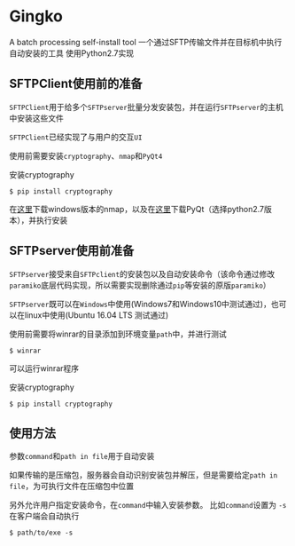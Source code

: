 # Gingko

A batch processing self-install tool 
一个通过SFTP传输文件并在目标机中执行自动安装的工具
使用Python2.7实现

## SFTPClient使用前的准备

```SFTPClient```用于给多个```SFTPserver```批量分发安装包，并在运行```SFTPserver```的主机中安装这些文件

```SFTPClient```已经实现了与用户的交互```UI```

使用前需要安装```cryptography```、```nmap```和```PyQt4```

安装cryptography

    $ pip install cryptography
	
在[这里](https://nmap.org/download.html)下载windows版本的nmap，以及在[这里](https://riverbankcomputing.com/software/pyqt/download)下载PyQt（选择python2.7版本），并执行安装

## SFTPserver使用前准备

```SFTPserver```接受来自```SFTPclient```的安装包以及自动安装命令（该命令通过修改```paramiko```底层代码实现，所以需要实现删除通过```pip```等安装的原版```paramiko```）

```SFTPserver```既可以在```Windows```中使用(Windows7和Windows10中测试通过)，也可以在linux中使用(Ubuntu 16.04 LTS 测试通过)

使用前需要将winrar的目录添加到环境变量``path``中，并进行测试

    $ winrar

可以运行winrar程序

安装cryptography

    $ pip install cryptography
	

## 使用方法

参数``command``和``path in file``用于自动安装
    
如果传输的是压缩包，服务器会自动识别安装包并解压，但是需要给定``path in file``，为可执行文件在压缩包中位置

另外允许用户指定安装命令，在``command``中输入安装参数。
比如``command``设置为 ``-s``
在客户端会自动执行

    $ path/to/exe -s
